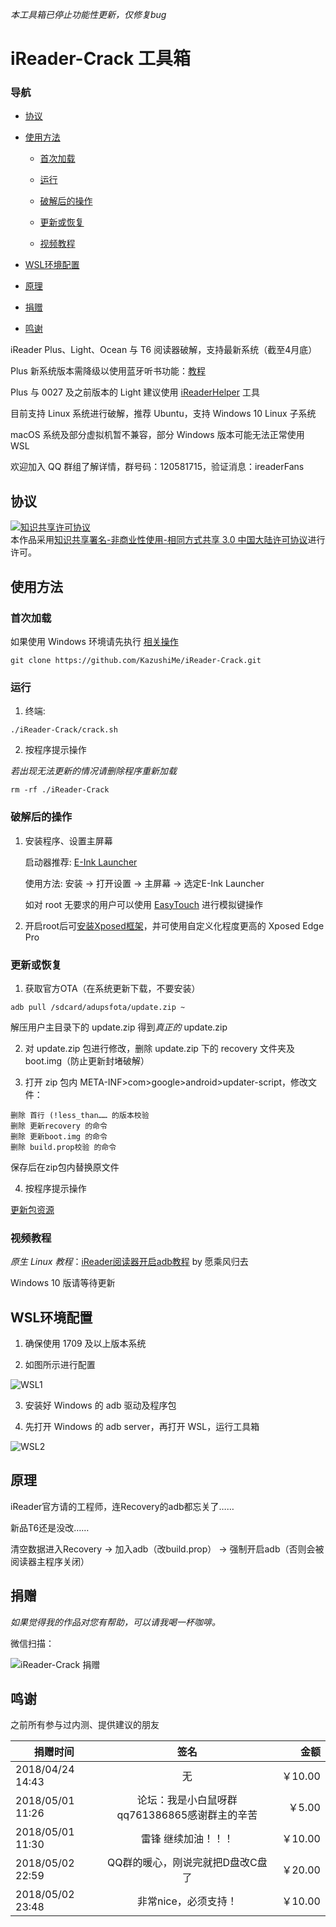 *本工具箱已停止功能性更新，仅修复bug*

# iReader-Crack 工具箱

### 导航

* [协议](#协议)

* [使用方法](#使用方法)

  * [首次加载](#首次加载)
  
  * [运行](#运行)
  
  * [破解后的操作](#破解后的操作)
  
  * [更新或恢复](#更新或恢复)
  
  * [视频教程](#视频教程)
  
* [WSL环境配置](#wsl环境配置)

* [原理](#原理)

* [捐赠](#捐赠)

* [鸣谢](#鸣谢)

iReader Plus、Light、Ocean 与 T6 阅读器破解，支持最新系统（截至4月底）

Plus 新系统版本需降级以使用蓝牙听书功能：[教程](https://www.einkfans.com/thread-60.htm)

Plus 与 0027 及之前版本的 Light 建议使用 [iReaderHelper](https://www.ireaderfans.com/jiaocheng) 工具

目前支持 Linux 系统进行破解，推荐 Ubuntu，支持 Windows 10 Linux 子系统

macOS 系统及部分虚拟机暂不兼容，部分 Windows 版本可能无法正常使用 WSL

欢迎加入 QQ 群组了解详情，群号码：120581715，验证消息：ireaderFans

## 协议

<a rel="license" href="http://creativecommons.org/licenses/by-nc-sa/3.0/cn/"><img alt="知识共享许可协议" style="border-width:0" src="https://i.creativecommons.org/l/by-nc-sa/3.0/cn/88x31.png" /></a><br />本作品采用<a rel="license" href="http://creativecommons.org/licenses/by-nc-sa/3.0/cn/">知识共享署名-非商业性使用-相同方式共享 3.0 中国大陆许可协议</a>进行许可。

## 使用方法

### 首次加载

如果使用 Windows 环境请先执行 [相关操作](#wsl环境配置)

```
git clone https://github.com/KazushiMe/iReader-Crack.git
```

### 运行

1. 终端:

```
./iReader-Crack/crack.sh
```

2. 按程序提示操作

*若出现无法更新的情况请删除程序重新加载*

```
rm -rf ./iReader-Crack
```


### 破解后的操作

1.  安装程序、设置主屏幕

    启动器推荐: [E-Ink Launcher](https://www.coolapk.com/apk/cn.modificator.launcher)
    
    使用方法: 安装 → 打开设置 → 主屏幕 → 选定E-Ink Launcher
    
    如对 root 无要求的用户可以使用 [EasyTouch](https://www.coolapk.com/apk/com.shere.easytouch) 进行模拟键操作

2.  开启root后可[安装Xposed框架](https://www.einkfans.com/thread-51.htm)，并可使用自定义化程度更高的 Xposed Edge Pro


### 更新或恢复

1.	获取官方OTA（在系统更新下载，不要安装）

```
adb pull /sdcard/adupsfota/update.zip ~
```

解压用户主目录下的 update.zip 得到*真正的* update.zip

2.	对 update.zip 包进行修改，删除 update.zip 下的 recovery 文件夹及 boot.img（防止更新封堵破解）

3.	打开 zip 包内 META-INF>com>google>android>updater-script，修改文件：

```
删除 首行 (!less_than…… 的版本校验
删除 更新recovery 的命令
删除 更新boot.img 的命令
删除 build.prop校验 的命令
```

保存后在zip包内替换原文件

4.	按程序提示操作

[更新包资源](https://www.einkfans.com/thread-2.htm)

### 视频教程

*原生 Linux 教程*：[iReader阅读器开启adb教程](https://www.bilibili.com/video/av21532543/)  by 愿乘风归去

Windows 10 版请等待更新

## WSL环境配置

1. 确保使用 1709 及以上版本系统

2. 如图所示进行配置

![WSL1](https://raw.githubusercontent.com/KazushiMe/iReader-Crack/master/pic/WSL1.png)

3. 安装好 Windows 的 adb 驱动及程序包

4. 先打开 Windows 的 adb server，再打开 WSL，运行工具箱

![WSL2](https://raw.githubusercontent.com/KazushiMe/iReader-Crack/master/pic/WSL2.png)

## 原理

iReader官方请的工程师，连Recovery的adb都忘关了……

新品T6还是没改……

清空数据进入Recovery → 加入adb（改build.prop） → 强制开启adb（否则会被阅读器主程序关闭）

## 捐赠

*如果觉得我的作品对您有帮助，可以请我喝一杯咖啡。*

微信扫描：

![iReader-Crack 捐赠](https://kazushime.github.io/file/pic/WeChat_Donate.jpg)

## 鸣谢

之前所有参与过内测、提供建议的朋友

| 捐赠时间 | 签名 | 金额 | 
| - | :-: | -: | 
| 2018/04/24 14:43 | 无 | ￥10.00 |
| 2018/05/01 11:26 | 论坛：我是小白鼠呀群qq761386865感谢群主的辛苦 | ￥5.00 |
| 2018/05/01 11:30 | 雷锋 继续加油！！！ | ￥10.00 |
| 2018/05/02 22:59 | QQ群的暖心，刚说完就把D盘改C盘了 | ￥20.00 |
| 2018/05/02 23:48 | 非常nice，必须支持！ | ￥10.00 |
